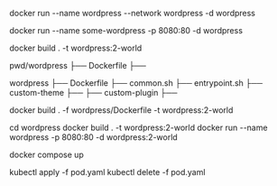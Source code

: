
docker run --name wordpress --network wordpress -d wordpress

docker run --name some-wordpress -p 8080:80 -d wordpress

docker build . -t wordpress:2-world

pwd/wordpress
├── Dockerfile
├── 

wordpress
├── Dockerfile
├── common.sh
├── entrypoint.sh
├── custom-theme
    ├──
├── custom-plugin
    ├──

docker build . -f wordpress/Dockerfile -t wordpress:2-world

cd wordpress
docker build . -t wordpress:2-world
docker run --name wordpress -p 8080:80 -d wordpress:2-world

docker compose up

kubectl apply -f pod.yaml
kubectl delete -f pod.yaml